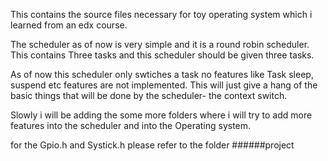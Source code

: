 This contains the source files necessary for toy operating system which i learned from an edx course.

The scheduler as of now is very simple and it is a round robin scheduler. 
This contains Three tasks and this scheduler should be given three tasks. 

As of now this scheduler only swtiches a task no features like Task sleep, suspend etc features are not implemented. 
This will just give a hang of the basic things that will be done by the scheduler- the context switch. 

Slowly i will be adding the some more folders where i will try to add more features into the scheduler and into the Operating system.


for the Gpio.h and Systick.h please refer to the folder ######project



